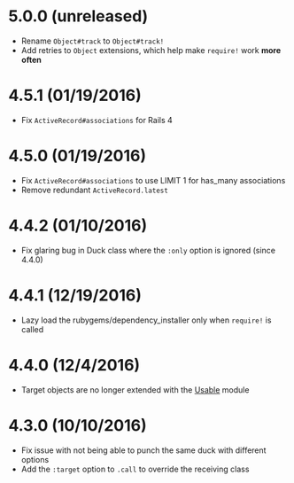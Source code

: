 5.0.0 (unreleased)
==================

* Rename `Object#track` to `Object#track!`
* Add retries to `Object` extensions, which help make `require!` work **more often**

4.5.1 (01/19/2016)
==================

* Fix `ActiveRecord#associations` for Rails 4

4.5.0 (01/19/2016)
==================

* Fix `ActiveRecord#associations` to use LIMIT 1 for has_many associations
* Remove redundant `ActiveRecord.latest`

4.4.2 (01/10/2016)
==================

* Fix glaring bug in Duck class where the `:only` option is ignored (since 4.4.0)

4.4.1 (12/19/2016)
==================

* Lazy load the rubygems/dependency_installer only when `require!` is called

4.4.0 (12/4/2016)
=================

* Target objects are no longer extended with the [Usable](https://github.com/ridiculous/usable) module

4.3.0 (10/10/2016)
==================

* Fix issue with not being able to punch the same duck with different options
* Add the `:target` option to `.call` to override the receiving class

